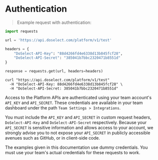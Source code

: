 # Authentication

> Example request with authentication:

```python
import requests

url = 'https://api.doselect.com/platform/v1/test'

headers = {
    "DoSelect-API-Key": "88d4266fd4e6338d13b845fcf28",
    "DoSelect-API-Secret": "385041b7bbc2320471b8551d"
}

response = requests.get(url, headers=headers)
```

```shell
curl "https://api.doselect.com/platform/v1/test"
  -H "DoSelect-API-Key: 88d4266fd4e6338d13b845fcf28" \
  -H "DoSelect-API-Secret: 385041b7bbc2320471b8551d"
```

Access to the Platform APIs are authenticated using your team account's `API_KEY` and `API_SECRET`.
These credentials are available in your team dashboard under the path `Team Settings > Integrations`.

You must include the `API_KEY` and `API_SECRET` in custom request headers, `DoSelect-API-Key` and `DoSelect-API-Secret` respectively.
Because your `API_SECRET` is sensitive information and allows access to your account, we strongly advise you to not expose your `API_SECRET`
in publicly accessible avenues such as GitHub, or in client-side code.

<aside class="notice">
The examples given in this documentation use dummy credentials. You must use your team's actual credentials for these requests to work.
</aside>
